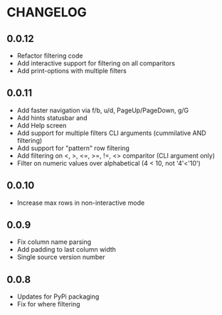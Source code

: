 # CHANGELOG

## 0.0.12

- Refactor filtering code
- Add interactive support for filtering on all comparitors
- Add print-options with multiple filters

## 0.0.11

- Add faster navigation via f/b, u/d, PageUp/PageDown, g/G
- Add hints statusbar and
- Add Help screen
- Add support for multiple filters CLI arguments (cummilative AND filtering) 
- Add support for "pattern" row filtering
- Add filtering on <, >, <=, >=, !=, <> comparitor (CLI argument only)
- Filter on numeric values over alphabetical (4 < 10, not '4'<'10')

## 0.0.10

- Increase max rows in non-interactive mode

## 0.0.9

- Fix column name parsing
- Add padding to last column width
- Single source version number

## 0.0.8

- Updates for PyPi packaging
- Fix for where filtering

